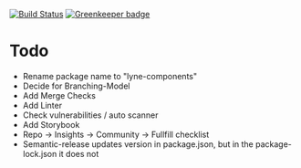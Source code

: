 [![Build Status](https://travis-ci.org/lyne-design-system/lyne-components.svg?branch=master)](https://travis-ci.org/lyne-design-system/lyne-components) [![Greenkeeper badge](https://badges.greenkeeper.io/lyne-design-system/lyne-components.svg)](https://greenkeeper.io/)

# Todo
- Rename package name to "lyne-components"
- Decide for Branching-Model
- Add Merge Checks
- Add Linter
- Check vulnerabilities / auto scanner
- Add Storybook
- Repo -> Insights -> Community -> Fullfill checklist
- Semantic-release updates version in package.json, but in the package-lock.json it does not
